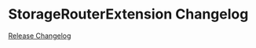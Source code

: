 # StorageRouterExtension Changelog

[Release Changelog](https://github.com/spryker-shop/storage-router-extension/releases)
